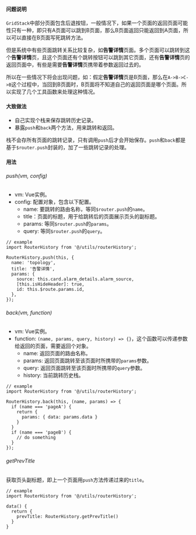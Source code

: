 #### 问题说明
`GridStack`中部分页面包含后退按钮，一般情况下，如果一个页面的返回页面可能性只有一种，即只有A页面可以跳到B页面，那么B页面返回只能返回到A页面，所以可以直接在B页面写死跳转方法。

但是系统中有些页面跳转关系比较复杂，如**告警详情**页面。多个页面可以跳转到这个**告警详情**页，且这个页面还有个跳转按钮可以跳到其它页面，还有**告警详情**页的返回页面中，有些是需要**告警详情**页携带着参数返回过去的。

所以在一些情况下将会出现问题，如：假定**告警详情**页是B页面，那么在`A->B->C->B`这个过程中，当回到B页面时，B页面将不知道自己的返回页面是哪个页面。所以实现了几个工具函数来处理这种情况。

#### 大致做法
- 自己实现个栈来保存跳转历史记录。
- 暴露`push`和`back`两个方法，用来跳转和返回。

栈不会存所有页面的跳转记录，只有调用`push`后才会开始保存。`push`和`back`都是基于`$router.push`封装的，加了一些跳转记录的处理。
#### 用法
###### push(vm, config)
- vm: Vue实例。
- config: 配置对象，包含以下配置。
  - name: 要跳转的路由名称，等同`$router.push`的`name`。
  - title：页面的标题，用于给跳转后的页面展示页头的副标题。
  - params: 等同`$router.push`的`params`。
  - query: 等同`$router.push`的`query`。

```
// example
import RouterHistory from '@/utils/routerHistory';

RouterHistory.push(this, {
  name: 'topology',
  title: '告警详情',
  params: {
    source: this.card.alarm_details.alarm_source,
    [this.isHideHeader]: true,
    id: this.$route.params.id,
  },
});
```
###### back(vm, function)
- vm: Vue实例。
- function: `(name, params, query, history) => {}`，这个函数可以传递参数给返回的页面，需要返回个对象。
  - name: 返回页面的路由名称。
  - params: 返回页面跳转至该页面时所携带的`params`参数。
  - query: 返回页面跳转至该页面时所携带的`query`参数。
  - history: 当前跳转历史栈。
```
// example
import RouterHistory from '@/utils/routerHistory';

RouterHistory.back(this, (name, params) => {
  if (name === 'pageA') {
    return {
      params: { data: params.data }
    }
  }
  if (name === 'pageB') {
    // do something
  }
});
```
###### getPrevTitle
获取页头副标题，即上一个页面用`push`方法传递过来的`title`。
```
// example
import RouterHistory from '@/utils/routerHistory';

data() {
  return {
    prevTitle: RouterHistory.getPrevTitle()
  }
}
```